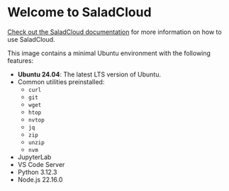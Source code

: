 # Welcome to SaladCloud

[Check out the SaladCloud documentation](https://docs.salad.com/) for more information on how to use SaladCloud.

This image contains a minimal Ubuntu environment with the following features:

- **Ubuntu 24.04**: The latest LTS version of Ubuntu.
- Common utilities preinstalled:
  - `curl`
  - `git`
  - `wget`
  - `htop`
  - `nvtop`
  - `jq`
  - `zip`
  - `unzip`
  - `nvm`
- JupyterLab
- VS Code Server
- Python 3.12.3
- Node.js 22.16.0